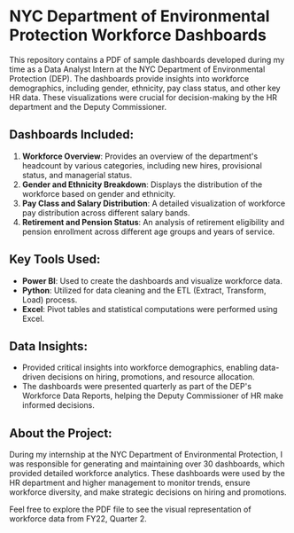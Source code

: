 # NYC Department of Environmental Protection Workforce Dashboards

This repository contains a PDF of sample dashboards developed during my time as a Data Analyst Intern at the NYC Department of Environmental Protection (DEP). The dashboards provide insights into workforce demographics, including gender, ethnicity, pay class status, and other key HR data. These visualizations were crucial for decision-making by the HR department and the Deputy Commissioner.

## Dashboards Included:
1. **Workforce Overview**: Provides an overview of the department's headcount by various categories, including new hires, provisional status, and managerial status.
2. **Gender and Ethnicity Breakdown**: Displays the distribution of the workforce based on gender and ethnicity.
3. **Pay Class and Salary Distribution**: A detailed visualization of workforce pay distribution across different salary bands.
4. **Retirement and Pension Status**: An analysis of retirement eligibility and pension enrollment across different age groups and years of service.

## Key Tools Used:
- **Power BI**: Used to create the dashboards and visualize workforce data.
- **Python**: Utilized for data cleaning and the ETL (Extract, Transform, Load) process.
- **Excel**: Pivot tables and statistical computations were performed using Excel.

## Data Insights:
- Provided critical insights into workforce demographics, enabling data-driven decisions on hiring, promotions, and resource allocation.
- The dashboards were presented quarterly as part of the DEP's Workforce Data Reports, helping the Deputy Commissioner of HR make informed decisions.


## About the Project:
During my internship at the NYC Department of Environmental Protection, I was responsible for generating and maintaining over 30 dashboards, which provided detailed workforce analytics. These dashboards were used by the HR department and higher management to monitor trends, ensure workforce diversity, and make strategic decisions on hiring and promotions.

Feel free to explore the PDF file to see the visual representation of workforce data from FY22, Quarter 2.
